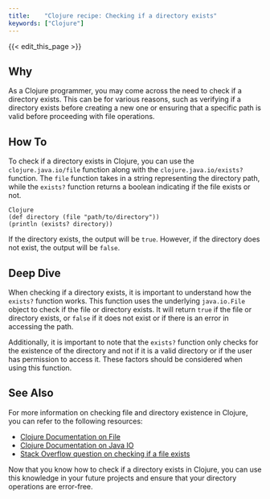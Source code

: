 ```yaml
---
title:    "Clojure recipe: Checking if a directory exists"
keywords: ["Clojure"]
---
```


{{< edit_this_page >}}

## Why

As a Clojure programmer, you may come across the need to check if a directory exists. This can be for various reasons, such as verifying if a directory exists before creating a new one or ensuring that a specific path is valid before proceeding with file operations.

## How To

To check if a directory exists in Clojure, you can use the `clojure.java.io/file` function along with the `clojure.java.io/exists?` function. The `file` function takes in a string representing the directory path, while the `exists?` function returns a boolean indicating if the file exists or not.

```
Clojure
(def directory (file "path/to/directory"))
(println (exists? directory))
```

If the directory exists, the output will be `true`. However, if the directory does not exist, the output will be `false`.

## Deep Dive

When checking if a directory exists, it is important to understand how the `exists?` function works. This function uses the underlying `java.io.File` object to check if the file or directory exists. It will return `true` if the file or directory exists, or `false` if it does not exist or if there is an error in accessing the path.

Additionally, it is important to note that the `exists?` function only checks for the existence of the directory and not if it is a valid directory or if the user has permission to access it. These factors should be considered when using this function.

## See Also

For more information on checking file and directory existence in Clojure, you can refer to the following resources:

- [Clojure Documentation on File](https://clojure.github.io/clojure/clojure.java.io-api.html#clojure.java.io/file)
- [Clojure Documentation on Java IO](https://clojure.github.io/clojure/clojure.java.io-api.html#clojure.java.io.file)
- [Stack Overflow question on checking if a file exists](https://stackoverflow.com/questions/42434220/checking-if-a-file-exists-in-clojure)

Now that you know how to check if a directory exists in Clojure, you can use this knowledge in your future projects and ensure that your directory operations are error-free.